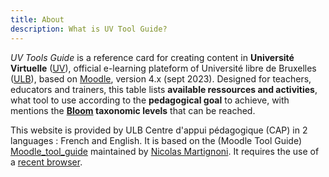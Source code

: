 ```yaml
---
title: About
description: What is UV Tool Guide?
---
```


_UV Tools Guide_ is a reference card for creating content in **Université Virtuelle** ([UV]), official e-learning plateform of Université libre de Bruxelles ([ULB]), based on [Moodle], version 4.x (sept 2023). Designed for teachers, educators and trainers, this table lists **available ressources and activities**, what tool to use according to the **pedagogical goal** to achieve, with mentions the **[Bloom] taxonomic levels** that can be reached.

This website is provided by ULB Centre d'appui pédagogique (CAP) in 2 languages : French and English. It is based on the (Moodle Tool Guide) [Moodle_tool_guide] maintained by [Nicolas Martignoni][nm]. It requires the use of a [recent browser][browser].

 [Moodle]: https://moodle.org/
 [bloom]: https://en.wikipedia.org/wiki/Bloom%27s_taxonomy
 [cc]: https://creativecommons.org/licenses/by-nc-sa/4.0/
 [browser]: https://browsehappy.com/
 [nm]: https://blog.martignoni.net/a-propos/
 [UV]: https://uv.ulb.ac.be/
 [CAP]: https://www.ulb.be/fr/l-ulb-et-l-ecole/cap-centre-d-appui-pedagogique
 [ULB]: https://www.ulb.be/
 [Moodle_tool_guide]: https://moodletoolguide.net/en/
